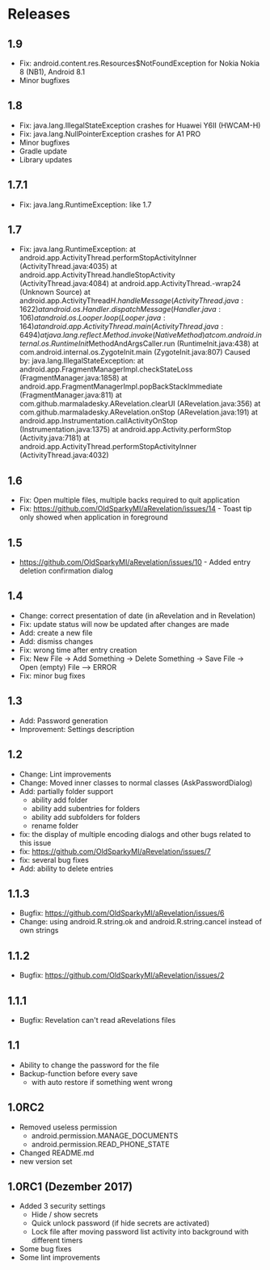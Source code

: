 # Releases
## 1.9
- Fix: android.content.res.Resources$NotFoundException for Nokia Nokia 8 (NB1), Android 8.1
- Minor bugfixes

## 1.8
- Fix: java.lang.IllegalStateException crashes for Huawei Y6II (HWCAM-H)
- Fix: java.lang.NullPointerException crashes for A1 PRO
- Minor bugfixes
- Gradle update
- Library updates

## 1.7.1
- Fix: java.lang.RuntimeException: like 1.7

## 1.7
- Fix: java.lang.RuntimeException: 
         at android.app.ActivityThread.performStopActivityInner (ActivityThread.java:4035)
         at android.app.ActivityThread.handleStopActivity (ActivityThread.java:4084)
         at android.app.ActivityThread.-wrap24 (Unknown Source)
         at android.app.ActivityThread$H.handleMessage (ActivityThread.java:1622)
         at android.os.Handler.dispatchMessage (Handler.java:106)
         at android.os.Looper.loop (Looper.java:164)
         at android.app.ActivityThread.main (ActivityThread.java:6494)
         at java.lang.reflect.Method.invoke (Native Method)
         at com.android.internal.os.RuntimeInit$MethodAndArgsCaller.run (RuntimeInit.java:438)
         at com.android.internal.os.ZygoteInit.main (ZygoteInit.java:807)
       Caused by: java.lang.IllegalStateException: 
         at android.app.FragmentManagerImpl.checkStateLoss (FragmentManager.java:1858)
         at android.app.FragmentManagerImpl.popBackStackImmediate (FragmentManager.java:811)
         at com.github.marmaladesky.ARevelation.clearUI (ARevelation.java:356)
         at com.github.marmaladesky.ARevelation.onStop (ARevelation.java:191)
         at android.app.Instrumentation.callActivityOnStop (Instrumentation.java:1375)
         at android.app.Activity.performStop (Activity.java:7181)
         at android.app.ActivityThread.performStopActivityInner (ActivityThread.java:4032)

## 1.6
- Fix: Open multiple files, multiple backs required to quit application
- Fix: https://github.com/OldSparkyMI/aRevelation/issues/14 - Toast tip only showed when application in foreground

## 1.5
- https://github.com/OldSparkyMI/aRevelation/issues/10 - Added entry deletion confirmation dialog

## 1.4
- Change: correct presentation of date (in aRevelation and in Revelation)
- Fix: update status will now be updated after changes are made
- Add: create a new file
- Add: dismiss changes
- Fix: wrong time after entry creation
- Fix: New File -> Add Something -> Delete Something -> Save File -> Open (empty) File --> ERROR
- Fix: minor bug fixes

## 1.3
- Add: Password generation
- Improvement: Settings description

## 1.2
- Change: Lint improvements 
- Change: Moved inner classes to normal classes (AskPasswordDialog)
- Add: partially folder support
  - ability add folder
  - ability add subentries for folders
  - ability add subfolders for folders
  - rename folder
- fix: the display of multiple encoding dialogs and other bugs related to this issue
- fix: https://github.com/OldSparkyMI/aRevelation/issues/7
- fix: several bug fixes
- Add: ability to delete entries

## 1.1.3
- Bugfix: https://github.com/OldSparkyMI/aRevelation/issues/6
- Change: using android.R.string.ok and android.R.string.cancel instead of own strings

## 1.1.2
- Bugfix: https://github.com/OldSparkyMI/aRevelation/issues/2

## 1.1.1
- Bugfix: Revelation can't read aRevelations files

## 1.1
- Ability to change the password for the file
- Backup-function before every save
  - with auto restore if something went wrong

## 1.0RC2
- Removed useless permission
  - android.permission.MANAGE_DOCUMENTS
  - android.permission.READ_PHONE_STATE
- Changed README.md
- new version set

## 1.0RC1 (Dezember 2017)
- Added 3 security settings
  - Hide / show secrets
  - Quick unlock password (if hide secrets are activated)
  - Lock file after moving password list activity into background with different timers
- Some bug fixes
- Some lint improvements